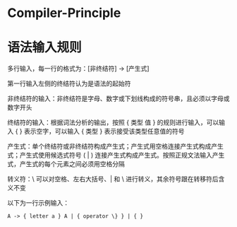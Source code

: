 # Compiler-Principle

<h1>语法输入规则</h1>

多行输入，每一行的格式为：\[非终结符\] -> \[产生式\]

第一行输入左侧的终结符认为是语法的起始符

非终结符的输入：非终结符是字母、数字或下划线构成的符号串，且必须以字母或数字开头

终结符的输入：根据词法分析的输出，按照 { 类型 值 } 的规则进行输入，可以输入 { }  表示空字，可以输入 { 类型 } 表示接受该类型任意值的符号

产生式：单个终结符或非终结符构成产生式；产生式用空格连接产生式构成产生式；产生式使用候选式符号 ( | ) 连接产生式构成产生式。按照正规文法输入产生式，产生式的每个元素之间必须用空格分隔

转义符：\ 可以对空格、左右大括号、| 和 \ 进行转义，其余符号跟在转移符后含义不变

以下为一行示例输入：

`A -> { letter a } A | { operator \} } | { }`
